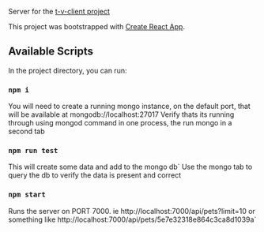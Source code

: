 Server for the [t-v-client project](https://github.com/damiannorman0/t-v-client)

This project was bootstrapped with [Create React App](https://github.com/facebook/create-react-app).

## Available Scripts

In the project directory, you can run:

### `npm i`

You will need to create a running mongo instance, on the default port, that will be available at mongodb://localhost:27017
Verify thats its running through using mongod command in one process, the run mongo in a second tab

### `npm run test`

This will create some data and add to the mongo db`
Use the mongo tab to query the db to verify the data is present and correct

### `npm start`

Runs the server on PORT 7000. 
ie http://localhost:7000/api/pets?limit=10 or something like http://localhost:7000/api/pets/5e7e32318e864c3ca8d1039a`
